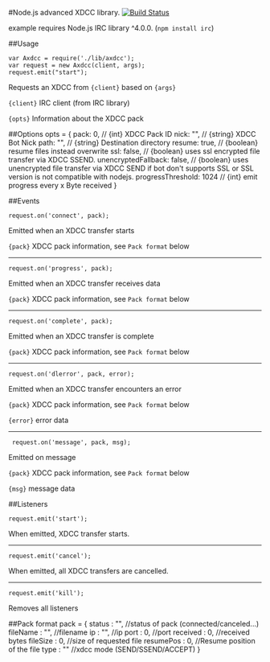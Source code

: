 #Node.js advanced XDCC library. [![Build Status](https://travis-ci.org/DaVarga/node-axdcc.svg?branch=es6)](https://travis-ci.org/DaVarga/node-axdcc)

example requires Node.js IRC library ^4.0.0. (`npm install irc`)


##Usage

    var Axdcc = require('./lib/axdcc');
    var request = new Axdcc(client, args);
    request.emit("start");

Requests an XDCC from `{client}` based on `{args}`

`{client}` IRC client (from IRC library)

`{opts}` Information about the XDCC pack
    
##Options
    opts = {
         pack: 0,       // {int} XDCC Pack ID
         nick: "",      // {string} XDCC Bot Nick
         path: "",      // {string} Destination directory
         resume: true,  // {boolean} resume files instead overwrite
         ssl: false,    // {boolean} uses ssl encrypted file transfer via XDCC SSEND.
         unencryptedFallback: false,    // {boolean} uses unencrypted file transfer via XDCC SEND if bot don't supports SSL or SSL version is not compatible with nodejs.
         progressThreshold: 1024        // {int} emit progress every x Byte received
    }

##Events

    request.on('connect', pack);
Emitted when an XDCC transfer starts

`{pack}`      XDCC pack information, see `Pack format` below

-------

    request.on('progress', pack);
Emitted when an XDCC transfer receives data

`{pack}`      XDCC pack information, see `Pack format` below
 
-------
 
    request.on('complete', pack);
Emitted when an XDCC transfer is complete

`{pack}`      XDCC pack information, see `Pack format` below

-------

    request.on('dlerror', pack, error);
Emitted when an XDCC transfer encounters an error

`{pack}`      XDCC pack information, see `Pack format` below

`{error}`     error data
 
 -------
 
     request.on('message', pack, msg);
 Emitted on message
 
 `{pack}`      XDCC pack information, see `Pack format` below
 
 `{msg}`       message data
  
 
##Listeners

    request.emit('start');
When emitted, XDCC transfer starts.

-------

    request.emit('cancel');
When emitted, all XDCC transfers are cancelled.

-------

    request.emit('kill');
Removes all listeners

##Pack format
    pack = {
        status    : "", //status of pack (connected/canceled...)
        fileName  : "", //filename
        ip        : "", //ip
        port      : 0,  //port
        received  : 0,  //received bytes
        fileSize  : 0,  //size of requested file
        resumePos : 0,  //Resume position of the file
        type      : "" //xdcc mode (SEND/SSEND/ACCEPT)
    }
    